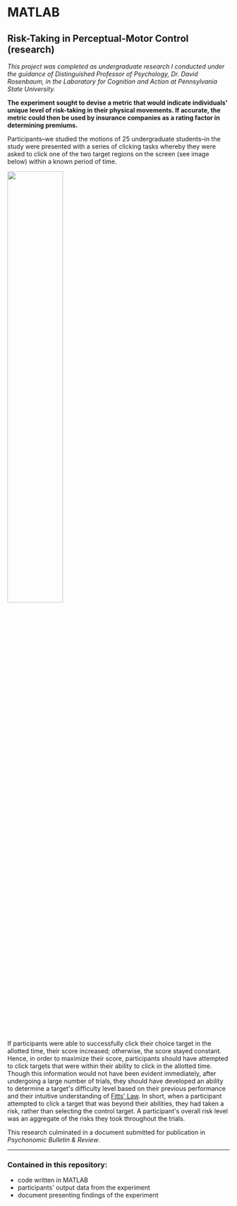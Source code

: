 # MATLAB
## Risk-Taking in Perceptual-Motor Control (research)

*This project was completed as undergraduate research I conducted under the guidance of Distinguished Professor of Psychology, Dr. David Rosenbaum, in the Laboratory for Cognition and Action at Pennsylvania State University.*

**The experiment sought to devise a metric that would indicate individuals' unique level of risk-taking in their physical movements. If accurate, the metric could then be used by insurance companies as a rating factor in determining premiums.**

Participants–we studied the motions of 25 undergraduate students–in the study were presented with a series of clicking tasks whereby they were asked to click one of the two target regions on the screen (see image below) within a known period of time. 

<img src="https://github.com/JosephKnittel/MATLAB/blob/main/Images/screen.png" width="50%">

If participants were able to successfully click their choice target in the allotted time, their score increased; otherwise, the score stayed constant. Hence, in order to maximize their score, participants should have attempted to click targets that were within their ability to click in the allotted time. Though this information would not have been evident immediately, after undergoing a large number of trials, they should have developed an ability to determine a target's difficulty level based on their previous performance and their intuitive understanding of [Fitts' Law](https://en.wikipedia.org/wiki/Fitts%27s_law). In short, when a participant attempted to click a target that was beyond their abilities, they had taken a risk, rather than selecting the control target. A participant's overall risk level was an aggregate of the risks they took throughout the trials.

This research culminated in a document submitted for publication in *Psychonomic Bulletin & Review*.

<hr>

### Contained in this repository:

- code written in MATLAB 
- participants' output data from the experiment
- document presenting findings of the experiment
